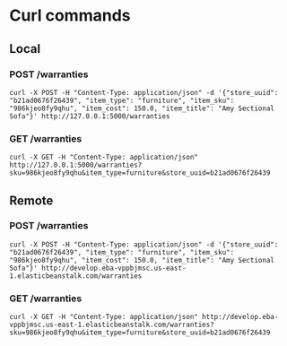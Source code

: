 # Curl commands

## Local

### POST /warranties
```
curl -X POST -H "Content-Type: application/json" -d '{"store_uuid": "b21ad0676f26439", "item_type": "furniture", "item_sku": "986kjeo8fy9qhu", "item_cost": 150.0, "item_title": "Amy Sectional Sofa"}' http://127.0.0.1:5000/warranties
```

### GET /warranties
```
curl -X GET -H "Content-Type: application/json" http://127.0.0.1:5000/warranties?sku=986kjeo8fy9qhu&item_type=furniture&store_uuid=b21ad0676f26439
```

## Remote

### POST /warranties
```
curl -X POST -H "Content-Type: application/json" -d '{"store_uuid": "b21ad0676f26439", "item_type": "furniture", "item_sku": "986kjeo8fy9qhu", "item_cost": 150.0, "item_title": "Amy Sectional Sofa"}' http://develop.eba-vppbjmsc.us-east-1.elasticbeanstalk.com/warranties
```

### GET /warranties
```
curl -X GET -H "Content-Type: application/json" http://develop.eba-vppbjmsc.us-east-1.elasticbeanstalk.com/warranties?sku=986kjeo8fy9qhu&item_type=furniture&store_uuid=b21ad0676f26439
```

